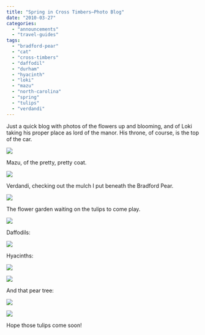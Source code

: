 ```yaml
---
title: "Spring in Cross Timbers—Photo Blog"
date: "2010-03-27"
categories: 
  - "announcements"
  - "travel-guides"
tags: 
  - "bradford-pear"
  - "cat"
  - "cross-timbers"
  - "daffodil"
  - "durham"
  - "hyacinth"
  - "loki"
  - "mazu"
  - "north-carolina"
  - "spring"
  - "tulips"
  - "verdandi"
---
```


Just a quick blog with photos of the flowers up and blooming, and of Loki taking his proper place as lord of the manor. His throne, of course, is the top of the car.

![](http://www.blastanova.com/photoalbum/Other/Kittens/cats03.jpg)

Mazu, of the pretty, pretty coat.

![](http://www.blastanova.com/photoalbum/Other/Kittens/cats02.jpg)

Verdandi, checking out the mulch I put beneath the Bradford Pear.

![](http://www.blastanova.com/photoalbum/Other/Kittens/cats08.JPG)

The flower garden waiting on the tulips to come play.

![](http://www.blastanova.com/photoalbum/Other/garden/garden18.JPG)

Daffodils:

![](http://www.blastanova.com/photoalbum/Other/garden/garden13.JPG)

Hyacinths:

![](http://www.blastanova.com/photoalbum/Other/garden/garden15.JPG)

![](http://www.blastanova.com/photoalbum/Other/garden/garden03.jpg)

And that pear tree:

![](http://www.blastanova.com/photoalbum/Other/garden/garden09.JPG)

![](http://www.blastanova.com/photoalbum/Other/garden/garden19.JPG)

Hope those tulips come soon!
